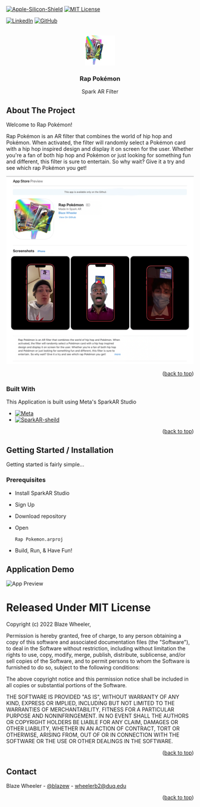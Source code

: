 
<!-- Improved compatibility of back to top link: See: https://github.com/othneildrew/Best-README-Template/pull/73 -->
<a name="readme-top"></a>



<!-- PROJECT SHIELDS -->
<!--
*** I'm using markdown "reference style" links for readability.
*** Reference links are enclosed in brackets [ ] instead of parentheses ( ).
*** See the bottom of this document for the declaration of the reference variables
*** for contributors-url, forks-url, etc. This is an optional, concise syntax you may use.
*** https://www.markdownguide.org/basic-syntax/#reference-style-links
-->
[![Apple-Silicon-Shield]][Apple-Silicon-Shield-url]
[![MIT License][license-shield]][license-url]


[![LinkedIn][linkedin-shield]][linkedin-url]
[![GitHub][GitHub-shield]][GitHub-url]



<!-- PROJECT LOGO -->
<br />
<div align="center">
  <a href="https://github.com/BlazeWheeler/Swift_Projects/">
    <img src="Images/RapPokemonIcon.png" alt="Logo" width="80" height="80">
  </a>

  <h3 align="center">Rap Pokémon</h3>

  <p align="center">
   Spark AR Filter
    <br />
    </div>





<!-- ABOUT THE PROJECT -->
## About The Project




Welcome to Rap Pokémon!

Rap Pokémon is an AR filter that combines the world of hip hop and Pokémon. When activated, the filter will randomly select a Pokémon card with a hip hop inspired design and display it on screen for the user. Whether you're a fan of both hip hop and Pokémon or just looking for something fun and different, this filter is sure to entertain. So why wait? Give it a try and see which rap Pokémon you get!


![App Preview](Images/AppPreview.png)



<p align="right">(<a href="#readme-top">back to top</a>)</p>



### Built With

This Application is built using Meta's SparkAR Studio

* [![Meta][Meta-sheild]][Meta-url]
* [![SparkAR-sheild][SparkAR-sheild]][SparkAR-url]


<p align="right">(<a href="#readme-top">back to top</a>)</p>



<!-- GETTING STARTED -->
## Getting Started / Installation

Getting started is fairly simple...

### Prerequisites


* Install SparkAR Studio
* Sign Up
* Download repository 
* Open 
  ```sh
  Rap Pokemon.arproj

  ```


* Build, Run, & Have Fun!


<!-- Demo -->
## Application Demo
![App Preview](Images/AppDemo.gif)

 



<!-- LICENSE -->



# Released Under MIT License

Copyright (c) 2022 Blaze Wheeler,

Permission is hereby granted, free of charge, to any person
obtaining a copy of this software and associated documentation
files (the "Software"), to deal in the Software without
restriction, including without limitation the rights to use,
copy, modify, merge, publish, distribute, sublicense, and/or sell
copies of the Software, and to permit persons to whom the
Software is furnished to do so, subject to the following
conditions:

The above copyright notice and this permission notice shall be
included in all copies or substantial portions of the Software.

THE SOFTWARE IS PROVIDED "AS IS", WITHOUT WARRANTY OF ANY KIND,
EXPRESS OR IMPLIED, INCLUDING BUT NOT LIMITED TO THE WARRANTIES
OF MERCHANTABILITY, FITNESS FOR A PARTICULAR PURPOSE AND
NONINFRINGEMENT. IN NO EVENT SHALL THE AUTHORS OR COPYRIGHT
HOLDERS BE LIABLE FOR ANY CLAIM, DAMAGES OR OTHER LIABILITY,
WHETHER IN AN ACTION OF CONTRACT, TORT OR OTHERWISE, ARISING
FROM, OUT OF OR IN CONNECTION WITH THE SOFTWARE OR THE USE OR
OTHER DEALINGS IN THE SOFTWARE.
<p align="right">(<a href="#readme-top">back to top</a>)</p>



<!-- CONTACT -->
## Contact

Blaze Wheeler - [@blazew](https://www.instagram.com/blazew/) - wheelerb2@duq.edu



<p align="right">(<a href="#readme-top">back to top</a>)</p>







<!-- MARKDOWN LINKS & IMAGES -->
<!-- https://www.markdownguide.org/basic-syntax/#reference-style-links -->



[Apple-License]: https://img.shields.io/badge/LICENSE-ASPL-999999?style=for-the-badge&logo=apple&logoColor=white
[Apple-License-url]: https://opensource.apple.com/apsl/
[Apple-Silicon-Shield]: https://img.shields.io/badge/Apple-Silicon_M2-999999?style=for-the-badge&logo=apple&logoColor=white
[Apple-Silicon-Shield-url]: https://support.apple.com/en-us/HT211814

[license-shield]: https://img.shields.io/github/license/othneildrew/Best-README-Template.svg?style=for-the-badge
[license-url]: https://www.mit.edu/~amini/LICENSE.md
[linkedin-shield]: https://img.shields.io/badge/-LinkedIn-black.svg?style=for-the-badge&logo=linkedin&colorB=555

[linkedin-url]:https://www.linkedin.com/in/blaze-wheeler-8306a2223/
[GitHub-shield]: 	https://img.shields.io/badge/GitHub-100000?style=for-the-badge&logo=github&logoColor=white
[GitHub-url]: https://github.com/blazeWheeler

[SparkAR-sheild]: https://img.shields.io/badge/Spark%20AR-FF5C83.svg?style=for-the-badge&logo=Spark-AR&logoColor=white
[SparkAR-url]: https://sparkar.facebook.com/ar-studio/

[Meta-sheild]: https://img.shields.io/badge/Meta-0467DF.svg?style=for-the-badge&logo=Meta&logoColor=white
[Meta-url]: https://img.shields.io/badge/Meta-0467DF.svg?style=for-the-badge&logo=Meta&logoColor=white
